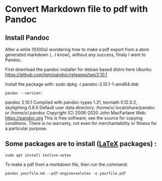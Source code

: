 
# Convert Markdown file to pdf with Pandoc

## Install Pandoc 

After a while (9300s) wondering how to make a pdf export from a atom generated markdown (...I know), without any success, finaly I went to Pandoc.

First download the pandoc installer for debian based distro here Ubuntu:
https://github.com/jgm/pandoc/releases/tag/2.10.1

Install the package with:  sudo dpkg -i pandoc-2.10.1-1-amd64.deb 

	pandoc --version: 

pandoc 2.10.1
Compiled with pandoc-types 1.21, texmath 0.12.0.2, skylighting 0.8.5
Default user data directory: /home/x/.local/share/pandoc or /home/x/.pandoc
Copyright (C) 2006-2020 John MacFarlane
Web:  https://pandoc.org
This is free software; see the source for copying conditions.
There is no warranty, not even for merchantability or fitness
for a particular purpose.


## Some packages are to install ([LaTeX](https://fr.wikipedia.org/wiki/LaTeX) packages) : 

	sudo apt install texlive-xetex

To make a pdf from a markdown file, then run the command:

	pandoc yourfile.md --pdf-engine=xelatex -o yourfile.pdf
